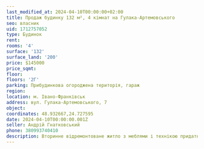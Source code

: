 ```yaml
---
last_modified_at: 2024-04-10T00:00:00+02:00
title: Продаж будинку 132 м², 4 кімнат на Гулака-Артемовського
seo: власник
uid: 1712757052
type: Будинок
rent:
rooms: '4'
surface: '132'
surface_land: '200'
price: $145000
price_sqmt:
floor:
floors: '2Г'
parking: Прибудинкова огороджена територія, гараж
region:
location: м. Івано-Франківськ
address: вул. Гулака-Артемовського, 7
object:
coordinates: 48.932667,24.727595
date: 2024-04-10T00:00:00.001Z
seller: Андрій Гнатковський
phone: 380993740410
description: Вторинне відремонтоване житло з меблями і технікою придатне і готове для проживання
---
```

